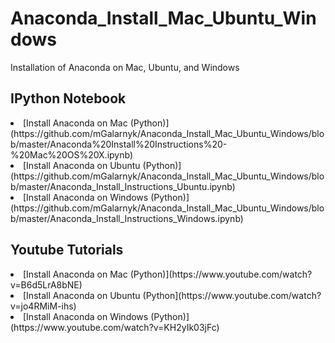 # Anaconda_Install_Mac_Ubuntu_Windows
Installation of Anaconda on Mac, Ubuntu, and Windows

## IPython Notebook

  <li>[Install Anaconda on Mac (Python)](https://github.com/mGalarnyk/Anaconda_Install_Mac_Ubuntu_Windows/blob/master/Anaconda%20Install%20Instructions%20-%20Mac%20OS%20X.ipynb)</li>
  <li>[Install Anaconda on Ubuntu (Python)](https://github.com/mGalarnyk/Anaconda_Install_Mac_Ubuntu_Windows/blob/master/Anaconda_Install_Instructions_Ubuntu.ipynb)</li>
  <li>[Install Anaconda on Windows (Python)](https://github.com/mGalarnyk/Anaconda_Install_Mac_Ubuntu_Windows/blob/master/Anaconda_Install_Instructions_Windows.ipynb)</li>
 
 ## Youtube Tutorials
<li>[Install Anaconda on Mac (Python)](https://www.youtube.com/watch?v=B6d5LrA8bNE)</li>
<li>[Install Anaconda on Ubuntu (Python](https://www.youtube.com/watch?v=jo4RMiM-ihs)</li>
<li>[Install Anaconda on Windows (Python)](https://www.youtube.com/watch?v=KH2yIk03jFc)</li>
